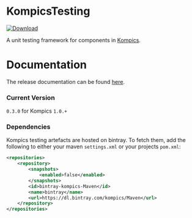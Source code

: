 # KompicsTesting 
[ ![Download](https://api.bintray.com/packages/kompics/Maven/kompics-testing/images/download.svg) ](https://bintray.com/kompics/Maven/kompics-testing/_latestVersion)

A unit testing framework for components in [Kompics](http://kompics.sics.se/).

# Documentation

The release documentation can be found [here](http://kompics.sics.se/current/tutorial/testing/basics/basics.html).

### Current Version
`0.3.0` for Kompics `1.0.+`

### Dependencies
Kompics testing artefacts are hosted on bintray.
To fetch them, add the following to either your maven `settings.xml` or your projects `pom.xml`:
```xml
<repositories>
    <repository>
        <snapshots>
            <enabled>false</enabled>
        </snapshots>
        <id>bintray-kompics-Maven</id>
        <name>bintray</name>
        <url>https://dl.bintray.com/kompics/Maven</url>
    </repository>
</repositories>
```
